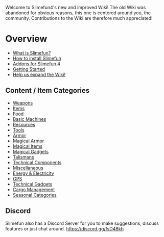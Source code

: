 Welcome to Slimefun4's new and improved Wiki!
The old Wiki was abandoned for obvious reasons, this one is centered around you, the community.
Contributions to the Wiki are therefore much appreciated!

# Overview
* [What is Slimefun?](https://github.com/TheBusyBiscuit/Slimefun4/wiki/Slimefun-in-a-nutshell)
* [How to install Slimefun](https://github.com/TheBusyBiscuit/Slimefun4/wiki/Installing-Slimefun)
* [Addons for Slimefun 4](https://github.com/TheBusyBiscuit/Slimefun4/wiki/Addons)
* [Getting Started](https://github.com/TheBusyBiscuit/Slimefun4/wiki/Getting-Started)
* [Help us expand the Wiki!](https://github.com/TheBusyBiscuit/Slimefun4/wiki/Expanding-the-Wiki)

## Content / Item Categories
* [Weapons](https://github.com/TheBusyBiscuit/Slimefun4/wiki/Weapons)
* [Items](https://github.com/TheBusyBiscuit/Slimefun4/wiki/Items)
* [Food](Food)
* [Basic Machines](https://github.com/TheBusyBiscuit/Slimefun4/wiki/Basic-Machines)
* [Resources](https://github.com/TheBusyBiscuit/Slimefun4/wiki/Resources)
* [Tools](https://github.com/TheBusyBiscuit/Slimefun4/wiki/Tools)
* [Armor](https://github.com/TheBusyBiscuit/Slimefun4/wiki/Armor)
* [Magical Armor](https://github.com/TheBusyBiscuit/Slimefun4/wiki/Magical-Armor)
* [Magical Items](https://github.com/TheBusyBiscuit/Slimefun4/wiki/Magical-Items)
* [Magical Gadgets](https://github.com/TheBusyBiscuit/Slimefun4/wiki/Magical-Gadgets)
* [Talismans](https://github.com/TheBusyBiscuit/Slimefun4/wiki/Talismans)
* [Technical Components](https://github.com/TheBusyBiscuit/Slimefun4/wiki/Technical-Components)
* [Miscellaneous](https://github.com/TheBusyBiscuit/Slimefun4/wiki/Miscellaneous-Items)
* [Energy & Electricity](https://github.com/TheBusyBiscuit/Slimefun4/wiki/Electric-Machines)
* [GPS](https://github.com/TheBusyBiscuit/Slimefun4/wiki/GPS)
* [Technical Gadgets](https://github.com/TheBusyBiscuit/Slimefun4/wiki/Technical-Gadgets)
* [Cargo Management](https://github.com/TheBusyBiscuit/Slimefun4/wiki/Cargo-Management)
* [Seasonal Categories](https://github.com/TheBusyBiscuit/Slimefun4/wiki/Seasonal-Categories)

## Discord
Slimefun also has a Discord Server for you to make suggestions, discuss features or just chat around.
https://discord.gg/fsD4Bkh
